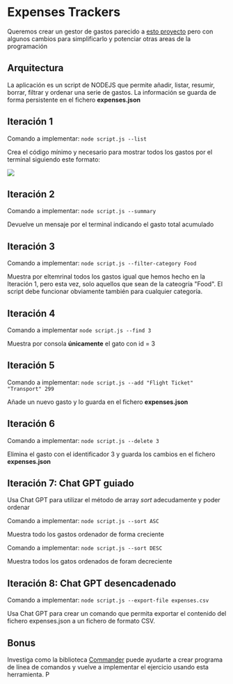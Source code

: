 # Expenses Trackers

Queremos crear un gestor de gastos parecido a [esto proyecto](https://roadmap.sh/projects/expense-tracker) pero con algunos cambios para simplificarlo y potenciar otras areas de la programación

## Arquitectura

La aplicación es un script de NODEJS que permite añadir, listar, resumir, borrar, filtrar y ordenar una serie de gastos. La información se guarda de forma persistente en el fichero **expenses.json**

## Iteración 1

Comando a implementar:  `node script.js --list`

Crea el código mínimo y necesario para mostrar todos los gastos por el terminal siguiendo este formato:

![](https://oscarm.tinytake.com/media/1757c44?filename=1745747365652_TinyTake27-04-2025-11-49-20_638813441634408833.png&sub_type=thumbnail_preview&type=attachment&width=796&height=1)

## Iteración 2

Comando a implementar:  `node script.js --summary`

Devuelve un mensaje por el terminal indicando el gasto total acumulado

## Iteración 3

Comando a implementar:  `node script.js --filter-category Food`

Muestra por eltemrinal todos los gastos igual que hemos hecho en la Iteración 1, pero esta vez, solo aquellos que sean de la cateogría "Food". El script debe funcionar obviamente también para cualquier categoría.

## Iteración 4

Comando a implementar `node script.js --find 3`

Muestra por consola **únicamente** el gato con id = 3

## Iteración 5

Comando a implementar: `node script.js --add "Flight Ticket" "Transport" 299`

Añade un nuevo gasto y lo guarda en el fichero __expenses.json__

## Iteración 6

Comando a implementar: `node script.js --delete 3`

Elimina el gasto con el identificador 3 y guarda los cambios en el fichero __expenses.json__

## Iteración 7: Chat GPT guiado

Usa Chat GPT para utilizar el método de array _sort_ adecudamente y poder ordenar

Comando a implementar: `node script.js --sort ASC`

Muestra todo los gastos ordenador de forma creciente

Comando a implementar: `node script.js --sort DESC`

Muestra todos los gatos ordenados de foram decreciente

## Iteración 8: Chat GPT desencadenado

Comando a implementar: `node script.js --export-file expenses.csv`

Usa Chat GPT para crear un comando que permita exportar el contenido del fichero expenses.json a un fichero de formato CSV. 

## Bonus

Investiga como la biblioteca [Commander](https://www.npmjs.com/package/commander) puede ayudarte a crear programa de línea de comandos y vuelve a implementar el ejercicio usando esta herramienta. P







